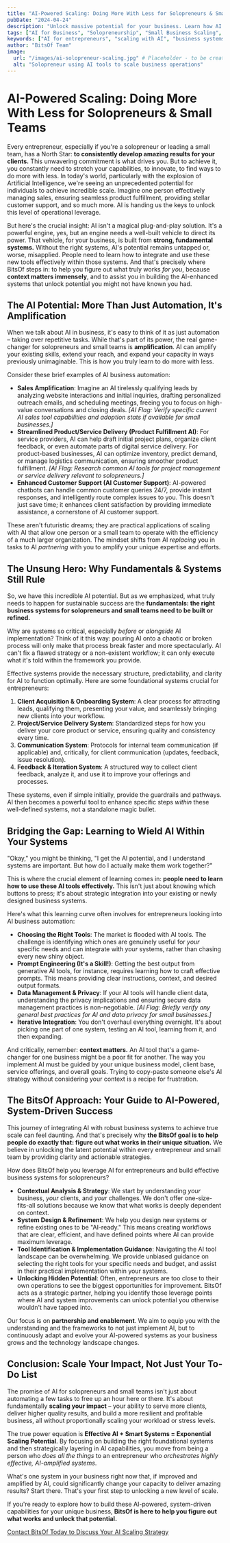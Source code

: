```yaml
---
title: "AI-Powered Scaling: Doing More With Less for Solopreneurs & Small Teams"
pubDate: "2024-04-24"
description: "Unlock massive potential for your business. Learn how AI and smart systems help solopreneurs and small teams deliver amazing client results, streamline sales, product fulfillment, and customer support."
tags: ["AI for Business", "Solopreneurship", "Small Business Scaling", "Business Automation", "Productivity", "Systems Thinking"]
keywords: ["AI for entrepreneurs", "scaling with AI", "business systems for solopreneurs", "AI business automation", "solopreneur productivity", "AI customer support", "AI sales tools", "product fulfillment AI", "do more with less AI", "how can solopreneurs use AI to scale", "building AI-powered business systems", "BitsOf AI consulting for small business", "unlocking business potential with AI"]
author: "BitsOf Team"
image:
  url: "/images/ai-solopreneur-scaling.jpg" # Placeholder - to be created
  alt: "Solopreneur using AI tools to scale business operations"
---
```


# AI-Powered Scaling: Doing More With Less for Solopreneurs & Small Teams

Every entrepreneur, especially if you're a solopreneur or leading a small team, has a North Star: **to consistently develop amazing results for your clients.** This unwavering commitment is what drives you. But to achieve it, you constantly need to stretch your capabilities, to innovate, to find ways to do more with less. In today's world, particularly with the explosion of Artificial Intelligence, we're seeing an unprecedented potential for individuals to achieve incredible scale. Imagine one person effectively managing sales, ensuring seamless product fulfillment, providing stellar customer support, and so much more. AI is handing us the keys to unlock this level of operational leverage.

But here's the crucial insight: AI isn't a magical plug-and-play solution. It's a powerful engine, yes, but an engine needs a well-built vehicle to direct its power. That vehicle, for your business, is built from **strong, fundamental systems.** Without the right systems, AI's potential remains untapped or, worse, misapplied. People need to learn how to integrate and use these new tools effectively within those systems. And that's precisely where BitsOf steps in: to help you figure out what truly works *for you*, because **context matters immensely**, and to assist you in building the AI-enhanced systems that unlock potential you might not have known you had.

## The AI Potential: More Than Just Automation, It's Amplification

When we talk about AI in business, it's easy to think of it as just automation – taking over repetitive tasks. While that's part of its power, the real game-changer for solopreneurs and small teams is **amplification**. AI can amplify your existing skills, extend your reach, and expand your capacity in ways previously unimaginable. This is how you truly learn to do more with less.

Consider these brief examples of AI business automation:

*   **Sales Amplification**: Imagine an AI tirelessly qualifying leads by analyzing website interactions and initial inquiries, drafting personalized outreach emails, and scheduling meetings, freeing you to focus on high-value conversations and closing deals. *[AI Flag: Verify specific current AI sales tool capabilities and adoption stats if available for small businesses.]*
*   **Streamlined Product/Service Delivery (Product Fulfillment AI)**: For service providers, AI can help draft initial project plans, organize client feedback, or even automate parts of digital service delivery. For product-based businesses, AI can optimize inventory, predict demand, or manage logistics communication, ensuring smoother product fulfillment. *[AI Flag: Research common AI tools for project management or service delivery relevant to solopreneurs.]*
*   **Enhanced Customer Support (AI Customer Support)**: AI-powered chatbots can handle common customer queries 24/7, provide instant responses, and intelligently route complex issues to you. This doesn't just save time; it enhances client satisfaction by providing immediate assistance, a cornerstone of AI customer support.

These aren't futuristic dreams; they are practical applications of scaling with AI that allow one person or a small team to operate with the efficiency of a much larger organization. The mindset shifts from AI *replacing* you in tasks to AI *partnering* with you to amplify your unique expertise and efforts.

## The Unsung Hero: Why Fundamentals & Systems Still Rule

So, we have this incredible AI potential. But as we emphasized, what truly needs to happen for sustainable success are the **fundamentals: the right business systems for solopreneurs and small teams need to be built or refined.**

Why are systems so critical, especially *before* or *alongside* AI implementation? Think of it this way: pouring AI onto a chaotic or broken process will only make that process break faster and more spectacularly. AI can't fix a flawed strategy or a non-existent workflow; it can only execute what it's told within the framework you provide.

Effective systems provide the necessary structure, predictability, and clarity for AI to function optimally. Here are some foundational systems crucial for entrepreneurs:

1.  **Client Acquisition & Onboarding System**: A clear process for attracting leads, qualifying them, presenting your value, and seamlessly bringing new clients into your workflow.
2.  **Project/Service Delivery System**: Standardized steps for how you deliver your core product or service, ensuring quality and consistency every time.
3.  **Communication System**: Protocols for internal team communication (if applicable) and, critically, for client communication (updates, feedback, issue resolution).
4.  **Feedback & Iteration System**: A structured way to collect client feedback, analyze it, and use it to improve your offerings and processes.

These systems, even if simple initially, provide the guardrails and pathways. AI then becomes a powerful tool to enhance specific steps *within* these well-defined systems, not a standalone magic bullet.

## Bridging the Gap: Learning to Wield AI Within Your Systems

"Okay," you might be thinking, "I get the AI potential, and I understand systems are important. But how do I actually make them work together?"

This is where the crucial element of learning comes in: **people need to learn how to use these AI tools effectively.** This isn't just about knowing which buttons to press; it's about strategic integration into your existing or newly designed business systems.

Here's what this learning curve often involves for entrepreneurs looking into AI business automation:

*   **Choosing the Right Tools**: The market is flooded with AI tools. The challenge is identifying which ones are genuinely useful for *your* specific needs and can integrate with *your* systems, rather than chasing every new shiny object.
*   **Prompt Engineering (It's a Skill!)**: Getting the best output from generative AI tools, for instance, requires learning how to craft effective prompts. This means providing clear instructions, context, and desired output formats.
*   **Data Management & Privacy**: If your AI tools will handle client data, understanding the privacy implications and ensuring secure data management practices is non-negotiable. *[AI Flag: Briefly verify any general best practices for AI and data privacy for small businesses.]*
*   **Iterative Integration**: You don't overhaul everything overnight. It's about picking one part of one system, testing an AI tool, learning from it, and then expanding.

And critically, remember: **context matters.** An AI tool that's a game-changer for one business might be a poor fit for another. The way you implement AI must be guided by your unique business model, client base, service offerings, and overall goals. Trying to copy-paste someone else's AI strategy without considering your context is a recipe for frustration.

## The BitsOf Approach: Your Guide to AI-Powered, System-Driven Success

This journey of integrating AI with robust business systems to achieve true scale can feel daunting. And that's precisely why **the BitsOf goal is to help people do exactly that: figure out what works in *their* unique situation.** We believe in unlocking the latent potential within every entrepreneur and small team by providing clarity and actionable strategies.

How does BitsOf help you leverage AI for entrepreneurs and build effective business systems for solopreneurs?

*   **Contextual Analysis & Strategy**: We start by understanding *your* business, *your* clients, and *your* challenges. We don't offer one-size-fits-all solutions because we know that what works is deeply dependent on context.
*   **System Design & Refinement**: We help you design new systems or refine existing ones to be "AI-ready." This means creating workflows that are clear, efficient, and have defined points where AI can provide maximum leverage.
*   **Tool Identification & Implementation Guidance**: Navigating the AI tool landscape can be overwhelming. We provide unbiased guidance on selecting the right tools for your specific needs and budget, and assist in their practical implementation within your systems.
*   **Unlocking Hidden Potential**: Often, entrepreneurs are too close to their own operations to see the biggest opportunities for improvement. BitsOf acts as a strategic partner, helping you identify those leverage points where AI and system improvements can unlock potential you otherwise wouldn't have tapped into.

Our focus is on **partnership and enablement**. We aim to equip you with the understanding and the frameworks to not just implement AI, but to continuously adapt and evolve your AI-powered systems as your business grows and the technology landscape changes.

## Conclusion: Scale Your Impact, Not Just Your To-Do List

The promise of AI for solopreneurs and small teams isn't just about automating a few tasks to free up an hour here or there. It's about fundamentally **scaling your impact** – your ability to serve more clients, deliver higher quality results, and build a more resilient and profitable business, all without proportionally scaling your workload or stress levels.

The true power equation is **Effective AI + Smart Systems = Exponential Scaling Potential**. By focusing on building the right foundational systems and then strategically layering in AI capabilities, you move from being a person who *does all the things* to an entrepreneur who *orchestrates highly effective, AI-amplified systems*.

What's one system in your business right now that, if improved and amplified by AI, could significantly change your capacity to deliver amazing results? Start there. That's your first step to unlocking a new level of scale.

If you're ready to explore how to build these AI-powered, system-driven capabilities for your unique business, **BitsOf is here to help you figure out what works and unlock that potential.**

[Contact BitsOf Today to Discuss Your AI Scaling Strategy](/contact) 